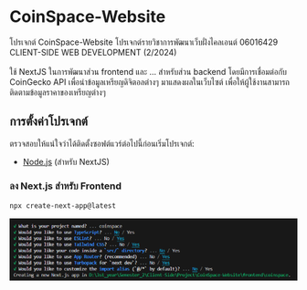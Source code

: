 # CoinSpace-Website

โปรเจกต์ CoinSpace-Website โปรเจกต์รายวิชาการพัฒนาเว็บฝั่งไคลเอนต์ 06016429 CLIENT-SIDE WEB DEVELOPMENT (2/2024) <br> <br> ใช้ NextJS ในการพัฒนาส่วน frontend และ ... สำหรับส่วน backend โดยมีการเชื่อมต่อกับ CoinGecko API เพื่อนำข้อมูลเหรียญดิจิตอลต่างๆ มาแสดงผลในเว็บไซต์ เพื่อให้ผู้ใช้งานสามารถติดตามข้อมูลราคาของเหรียญต่างๆ


## การตั้งค่าโปรเจกต์
ตรวจสอบให้แน่ใจว่าได้ติดตั้งซอฟต์แวร์ต่อไปนี้ก่อนเริ่มโปรเจกต์:

- [Node.js](https://nodejs.org/en/download) (สำหรับ NextJS)  

### ลง Next.js สำหรับ Frontend
```bash
npx create-next-app@latest
```

![alt text](image/image.png)
